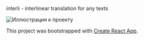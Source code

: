 interli - interlinear translation for any texts

![Иллюстрация к проекту](https://github.com/yair-roshal/interli/tree/master/src/img/img_for_github.png)



This project was bootstrapped with [Create React App](https://github.com/facebook/create-react-app).


 